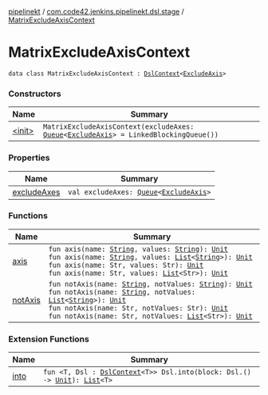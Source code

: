 [pipelinekt](../../index.md) / [com.code42.jenkins.pipelinekt.dsl.stage](../index.md) / [MatrixExcludeAxisContext](./index.md)

# MatrixExcludeAxisContext

`data class MatrixExcludeAxisContext : `[`DslContext`](../../com.code42.jenkins.pipelinekt.dsl/-dsl-context/index.md)`<`[`ExcludeAxis`](../../com.code42.jenkins.pipelinekt.core.stage/-exclude-axis/index.md)`>`

### Constructors

| Name | Summary |
|---|---|
| [&lt;init&gt;](-init-.md) | `MatrixExcludeAxisContext(excludeAxes: `[`Queue`](https://docs.oracle.com/javase/6/docs/api/java/util/Queue.html)`<`[`ExcludeAxis`](../../com.code42.jenkins.pipelinekt.core.stage/-exclude-axis/index.md)`> = LinkedBlockingQueue())` |

### Properties

| Name | Summary |
|---|---|
| [excludeAxes](exclude-axes.md) | `val excludeAxes: `[`Queue`](https://docs.oracle.com/javase/6/docs/api/java/util/Queue.html)`<`[`ExcludeAxis`](../../com.code42.jenkins.pipelinekt.core.stage/-exclude-axis/index.md)`>` |

### Functions

| Name | Summary |
|---|---|
| [axis](axis.md) | `fun axis(name: `[`String`](https://kotlinlang.org/api/latest/jvm/stdlib/kotlin/-string/index.html)`, values: `[`String`](https://kotlinlang.org/api/latest/jvm/stdlib/kotlin/-string/index.html)`): `[`Unit`](https://kotlinlang.org/api/latest/jvm/stdlib/kotlin/-unit/index.html)<br>`fun axis(name: `[`String`](https://kotlinlang.org/api/latest/jvm/stdlib/kotlin/-string/index.html)`, values: `[`List`](https://kotlinlang.org/api/latest/jvm/stdlib/kotlin.collections/-list/index.html)`<`[`String`](https://kotlinlang.org/api/latest/jvm/stdlib/kotlin/-string/index.html)`>): `[`Unit`](https://kotlinlang.org/api/latest/jvm/stdlib/kotlin/-unit/index.html)<br>`fun axis(name: Str, values: Str): `[`Unit`](https://kotlinlang.org/api/latest/jvm/stdlib/kotlin/-unit/index.html)<br>`fun axis(name: Str, values: `[`List`](https://kotlinlang.org/api/latest/jvm/stdlib/kotlin.collections/-list/index.html)`<Str>): `[`Unit`](https://kotlinlang.org/api/latest/jvm/stdlib/kotlin/-unit/index.html) |
| [notAxis](not-axis.md) | `fun notAxis(name: `[`String`](https://kotlinlang.org/api/latest/jvm/stdlib/kotlin/-string/index.html)`, notValues: `[`String`](https://kotlinlang.org/api/latest/jvm/stdlib/kotlin/-string/index.html)`): `[`Unit`](https://kotlinlang.org/api/latest/jvm/stdlib/kotlin/-unit/index.html)<br>`fun notAxis(name: `[`String`](https://kotlinlang.org/api/latest/jvm/stdlib/kotlin/-string/index.html)`, notValues: `[`List`](https://kotlinlang.org/api/latest/jvm/stdlib/kotlin.collections/-list/index.html)`<`[`String`](https://kotlinlang.org/api/latest/jvm/stdlib/kotlin/-string/index.html)`>): `[`Unit`](https://kotlinlang.org/api/latest/jvm/stdlib/kotlin/-unit/index.html)<br>`fun notAxis(name: Str, notValues: Str): `[`Unit`](https://kotlinlang.org/api/latest/jvm/stdlib/kotlin/-unit/index.html)<br>`fun notAxis(name: Str, notValues: `[`List`](https://kotlinlang.org/api/latest/jvm/stdlib/kotlin.collections/-list/index.html)`<Str>): `[`Unit`](https://kotlinlang.org/api/latest/jvm/stdlib/kotlin/-unit/index.html) |

### Extension Functions

| Name | Summary |
|---|---|
| [into](../../com.code42.jenkins.pipelinekt.dsl/into.md) | `fun <T, Dsl : `[`DslContext`](../../com.code42.jenkins.pipelinekt.dsl/-dsl-context/index.md)`<T>> Dsl.into(block: Dsl.() -> `[`Unit`](https://kotlinlang.org/api/latest/jvm/stdlib/kotlin/-unit/index.html)`): `[`List`](https://kotlinlang.org/api/latest/jvm/stdlib/kotlin.collections/-list/index.html)`<T>` |
